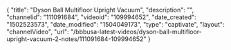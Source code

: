 {
    "title": "Dyson Ball Multifloor Upright Vacuum",
    "description": "",
    "channelid": "111091684",
    "videoid": "109994652",
    "date_created": "1502523573",
    "date_modified": "1504049173",
    "type": "captivate",
    "layout": "channelVideo",
    "url": "\/bbbusa-latest-videos\/dyson-ball-multifloor-upright-vacuum-2-notes\/111091684-109994652"
}